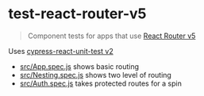 # test-react-router-v5
> Component tests for apps that use [React Router v5](https://reacttraining.com/react-router/web/guides/quick-start)

Uses [cypress-react-unit-test v2](https://github.com/bahmutov/cypress-react-unit-test/pull/108)

- [src/App.spec.js](src/App.spec.js) shows basic routing
- [src/Nesting.spec.js](src/Nesting.spec.js) shows two level of routing
- [src/Auth.spec.js](src/Auth.spec.js) takes protected routes for a spin
